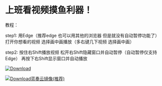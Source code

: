 # 上班看视频摸鱼利器！

教程：

step1: 用Edge（推荐edge 也可以用其他的浏览器 但是就没有自动暂停功能了）打开你想看的视频 选择画中画播放（多右键几下视频 选择画中画）

step2: 按住右Shift播放视频 松开右Shift隐藏窗口并自动暂停（自动暂停仅支持Edge） 再按下右Shift显示窗口并自动播放

[![Download](https://img.shields.io/badge/Download-v1.2.2-green.svg)](https://github.com/CodingDogzxg/MessAround/releases/download/v1.2.2/MessAround.exe)

[![Download蓝奏云镜像(推荐)](https://img.shields.io/badge/Download-v1.2.2-green.svg)](https://wwa.lanzoul.com/iDYdg01lumhc)
